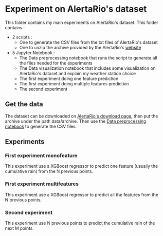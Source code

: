 # Experiment on AlertaRio's dataset

This folder contains my main experiments on AlertaRio's dataset. This folder contains :

- 2 scripts :
  - One to generate the CSV files from the txt files of AlertaRio's dataset
  - One to unzip the archive provided by the AlertaRio's [website](http://alertario.rio.rj.gov.br/)
- 5 Jupyter Notebook :
  - The Data preprocessing notebook that runs the script to generate all the files needed for the experiments
  - The Data visualization notebook that includes some visualization on AlertaRio's dataset and explain my weather station choice
  - The first experiment doing one feature prediction
  - The first experiment doing multiple features prediction
  - The second experiment

## Get the data

The dataset can be downloaded on [AlertaRio's download page](http://alertario.rio.rj.gov.br/download/), then put the archive under the path data/archive. Then use the [Data preprocessing notebook](Data-visualization.ipynb) to generate the CSV files.

## Experiments

### First experiment monofeature

This experiment use a XGBoost regressor to predict one feature (usually the cumulative rain) from the N previous points.

### First experiment multifeatures

This experiment use a XGBoost regressor to predict all the features from the N previous points.

### Second experiment

This experiment use N previous points to predict the cumulative rain of the next M points.

